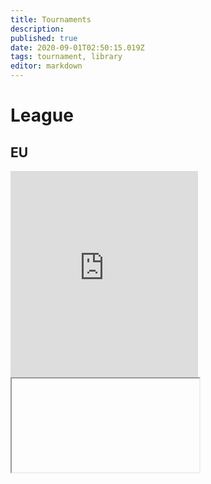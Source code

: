 ```yaml
---
title: Tournaments
description: 
published: true
date: 2020-09-01T02:50:15.019Z
tags: tournament, library
editor: markdown
---
```


# League

## EU

<iframe src="https://widget.toornament.com/tournaments/3832231569306492928/?_locale=en_US"
allowfullscreen="" height="330" frameborder="0" width="300"></iframe>

<iframe

          src="https://widget.toornament.com/tournaments/3832231569306492928/stages/3832323700961345536/?_locale=en_US"

          allowfullscreen="" height="330" frameborder="0" width="300"></iframe>
          
          



Bracket


